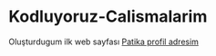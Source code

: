 # Kodluyoruz-Calismalarim

Oluşturdugum ilk web sayfası
[Patika profil adresim](https://app.patika.dev/kyaylaci)
